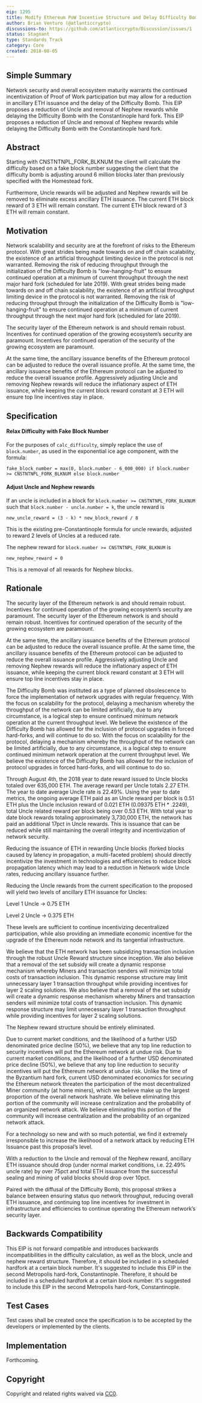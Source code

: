 ```yaml
---
eip: 1295
title: Modify Ethereum PoW Incentive Structure and Delay Difficulty Bomb
author: Brian Venturo (@atlanticcrypto)
discussions-to: https://github.com/atlanticcrypto/Discussion/issues/1
status: Stagnant
type: Standards Track
category: Core
created: 2018-08-05
---
```


## Simple Summary
Network security and overall ecosystem maturity warrants the continued incentivization of Proof of Work participation but may allow for a reduction in ancillary ETH issuance and the delay of the Difficulty Bomb. This EIP proposes a reduction of Uncle and removal of Nephew rewards while delaying the Difficulty Bomb with the Constantinople hard fork. This EIP proposes a reduction of Uncle and removal of Nephew rewards while delaying the Difficulty Bomb with the Constantinople hard fork.

## Abstract
Starting with CNSTNTNPL_FORK_BLKNUM the client will calculate the difficulty based on a fake block number suggesting the client that the difficulty bomb is adjusting around 6 million blocks later than previously specified with the Homestead fork.

Furthermore, Uncle rewards will be adjusted and Nephew rewards will be removed to eliminate excess ancillary ETH issuance. The current ETH block reward of 3 ETH will remain constant. The current ETH block reward of 3 ETH will remain constant.


## Motivation
Network scalability and security are at the forefront of risks to the Ethereum protocol. With great strides being made towards on and off chain scalability, the existence of an artificial throughput limiting device in the protocol is not warranted. Removing the risk of reducing throughput through the initialization of the Difficulty Bomb is "low-hanging-fruit" to ensure continued operation at a minimum of current throughput through the next major hard fork (scheduled for late 2019). With great strides being made towards on and off chain scalability, the existence of an artificial throughput limiting device in the protocol is not warranted. Removing the risk of reducing throughput through the initialization of the Difficulty Bomb is "low-hanging-fruit" to ensure continued operation at a minimum of current throughput through the next major hard fork (scheduled for late 2019).

The security layer of the Ethereum network is and should remain robust. Incentives for continued operation of the growing ecosystem’s security are paramount. Incentives for continued operation of the security of the growing ecosystem are paramount.

At the same time, the ancillary issuance benefits of the Ethereum protocol can be adjusted to reduce the overall issuance profile. At the same time, the ancillary issuance benefits of the Ethereum protocol can be adjusted to reduce the overall issuance profile. Aggressively adjusting Uncle and removing Nephew rewards will reduce the inflationary aspect of ETH issuance, while keeping the current block reward constant at 3 ETH will ensure top line incentives stay in place.

## Specification
#### Relax Difficulty with Fake Block Number
For the purposes of `calc_difficulty`, simply replace the use of `block.number`, as used in the exponential ice age component, with the formula:

    fake_block_number = max(0, block.number - 6_000_000) if block.number >= CNSTNTNPL_FORK_BLKNUM else block.number

#### Adjust Uncle and Nephew rewards
If an uncle is included in a block for `block.number >= CNSTNTNPL_FORK_BLKNUM` such that `block.number - uncle.number = k`, the uncle reward is

    new_uncle_reward = (3 - k) * new_block_reward / 8

This is the existing pre-Constantinople formula for uncle rewards, adjusted to reward 2 levels of Uncles at a reduced rate.

The nephew reward for `block.number >= CNSTNTNPL_FORK_BLKNUM` is

    new_nephew_reward = 0

This is a removal of all rewards for Nephew blocks.

## Rationale

The security layer of the Ethereum network is and should remain robust. Incentives for continued operation of the growing ecosystem’s security are paramount. The security layer of the Ethereum network is and should remain robust. Incentives for continued operation of the security of the growing ecosystem are paramount.

At the same time, the ancillary issuance benefits of the Ethereum protocol can be adjusted to reduce the overall issuance profile. At the same time, the ancillary issuance benefits of the Ethereum protocol can be adjusted to reduce the overall issuance profile. Aggressively adjusting Uncle and removing Nephew rewards will reduce the inflationary aspect of ETH issuance, while keeping the current block reward constant at 3 ETH will ensure top line incentives stay in place.

The Difficulty Bomb was instituted as a type of planned obsolescence to force the implementation of network upgrades with regular frequency. With the focus on scalability for the protocol, delaying a mechanism whereby the throughput of the network can be limited artificially, due to any circumstance, is a logical step to ensure continued minimum network operation at the current throughput level. We believe the existence of the Difficulty Bomb has allowed for the inclusion of protocol upgrades in forced hard-forks, and will continue to do so. With the focus on scalability for the protocol, delaying a mechanism whereby the throughput of the network can be limited artificially, due to any circumstance, is a logical step to ensure continued minimum network operation at the current throughput level. We believe the existence of the Difficulty Bomb has allowed for the inclusion of protocol upgrades in forced hard-forks, and will continue to do so.

Through August 4th, the 2018 year to date reward issued to Uncle blocks totaled over 635,000 ETH. The average reward per Uncle totals 2.27 ETH. The year to date average Uncle rate is 22.49%. Using the year to date metrics, the ongoing average ETH paid as an Uncle reward per block is 0.51 ETH plus the Uncle inclusion reward of 0.021 ETH (0.09375 ETH * .2249), total Uncle related reward per block being over 0.53 ETH. With total year to date block rewards totaling approximately 3,730,000 ETH, the network has paid an additional 17pct in Uncle rewards. This is issuance that can be reduced while still maintaining the overall integrity and incentivization of network security.

Reducing the issuance of ETH in rewarding Uncle blocks (forked blocks caused by latency in propagation, a multi-faceted problem) should directly incentivize the investment in technologies and efficiencies to reduce block propagation latency which may lead to a reduction in Network wide Uncle rates, reducing ancillary issuance further.

Reducing the Uncle rewards from the current specification to the proposed will yield two levels of ancillary ETH issuance for Uncles:

Level 1 Uncle -> 0.75 ETH

Level 2 Uncle -> 0.375 ETH

These levels are sufficient to continue incentivizing decentralized participation, while also providing an immediate economic incentive for the upgrade of the Ethereum node network and its tangential infrastructure.

We believe that the ETH network has been subsidizing transaction inclusion through the robust Uncle Reward structure since inception. We also believe that a removal of the set subsidy will create a dynamic response mechanism whereby Miners and transaction senders will minimize total costs of transaction inclusion. This dynamic response structure may limit unnecessary layer 1 transaction throughput while providing incentives for layer 2 scaling solutions. We also believe that a removal of the set subsidy will create a dynamic response mechanism whereby Miners and transaction senders will minimize total costs of transaction inclusion. This dynamic response structure may limit unnecessary layer 1 transaction throughput while providing incentives for layer 2 scaling solutions.

The Nephew reward structure should be entirely eliminated.

Due to current market conditions, and the likelihood of a further USD denominated price decline (50%), we believe that any top line reduction to security incentives will put the Ethereum network at undue risk. Due to current market conditions, and the likelihood of a further USD denominated price decline (50%), we believe that any top line reduction to security incentives will put the Ethereum network at undue risk. Unlike the time of the Byzantium hard fork, current USD denominated economics for securing the Ethereum network threaten the participation of the most decentralized Miner community (at home miners), which we believe make up the largest proportion of the overall network hashrate. We believe eliminating this portion of the community will increase centralization and the probability of an organized network attack. We believe eliminating this portion of the community will increase centralization and the probability of an organized network attack.

For a technology so new and with so much potential, we find it extremely irresponsible to increase the likelihood of a network attack by reducing ETH Issuance past this proposal’s level.

With a reduction to the Uncle and removal of the Nephew reward, ancillary ETH issuance should drop (under normal market conditions, i.e. 22.49% uncle rate) by over 75pct and total ETH issuance from the successful sealing and mining of valid blocks should drop over 10pct.

Paired with the diffusal of the Difficulty Bomb, this proposal strikes a balance between ensuring status quo network throughput, reducing overall ETH issuance, and continuing top line incentives for investment in infrastructure and efficiencies to continue operating the Ethereum network’s security layer.

## Backwards Compatibility
This EIP is not forward compatible and introduces backwards incompatibilities in the difficulty calculation, as well as the block, uncle and nephew reward structure. Therefore, it should be included in a scheduled hardfork at a certain block number. It's suggested to include this EIP in the second Metropolis hard-fork, Constantinople. Therefore, it should be included in a scheduled hardfork at a certain block number. It's suggested to include this EIP in the second Metropolis hard-fork, Constantinople.

## Test Cases
Test cases shall be created once the specification is to be accepted by the developers or implemented by the clients.

## Implementation
Forthcoming.

## Copyright
Copyright and related rights waived via [CC0](../LICENSE.md).
